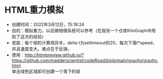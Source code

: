 # HTML重力模拟

- 创建时间：2022年3月12日，15:18:24
- 目的：模拟重力，以后做物理系统可以参考（在我另一个仓库KiloGraph中用到了这次的经验）
- 思路：每个球的计算用异步。delta t为settimeout的20，每次下落t*speed，并且速度变大。难点在于反弹。
- 使用：http://htmlpreview.github.io/?https://github.com/madderscientist/codeRoad/blob/main/gravity/gravity.html<br>
单击绿色区域即可创建一个落下的球